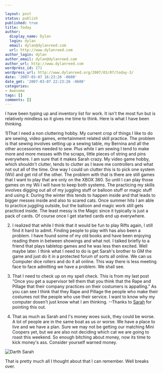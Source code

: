 ```yaml
---

layout: post
status: publish
published: true
title: Today
author:
  display_name: Dylan
  login: dylan
  email: dylan@dylanreed.com
  url: http://www.dylanreed.com
author_login: dylan
author_email: dylan@dylanreed.com
author_url: http://www.dylanreed.com
wordpress_id: 271
wordpress_url: http://www.dylanreed.org/2007/03/07/today-3/
date: '2007-03-07 16:23:26 -0600'
date_gmt: '2007-03-07 22:23:26 -0600'
categories:
- Awesome
tags: []
comments: []
---
```


I have been typing up and inventory list for work. It isn't the most fun but is relatively mindless so it gives me time to think. Here is what I have been thinking.

1)That I need a non cluttering hobby. My current crop of things I like to do are sewing, video games, entertainment related skill practice. The problem is that sewing involves setting up a sewing table, my Bernina and all the other accessories needed to sew. Plus while I am sewing I tend to make more and more messes with the scraps, little pieces of string and pins everywhere. I am sure that it makes Sarah crazy. My video game hobby, which shouldn't clutter, tends to clutter as I leave me controllers and what not out all of the time. One way I could un clutter this is to pick one system (Wii) and get rid of the other. The problem with that is there are still games that I want to play that are only on the XBOX 360. So until I can play those games on my Wii I will have to keep both systems. The practicing my skills involves digging out all of my juggling stuff or balloon stuff or magic stuff and using it. During the winter this tends to happen inside and that leads to bigger messes inside and also to scared cats. Once summer hits I am able to practice juggling outside, but the balloon and magic work still gets practiced inside. The least messy is the Magic since it typically is just a pack of cards. Of course once I get started cards end up everywhere.

2) I realized that while I think that it would be fun to play Rifts again, I still find it hard to admit. Finding people to play with has also been a problem. I have found some of my old books and have been enjoying reading them in between showings and what not. I talked briefly to a friend that plays tabletop games and he was less then excited. Well maybe later. I think what I need to do is get Sarah's brother to GM the game and just do it in a protected forum of sorts all online. We can us Computer dice rollers and do it all online. This way there is less meeting face to face admitting we have a problem. We shall see.

3) That I need to check up on my spell check. This is from my last post "Once you get a supervisor tell them that you think that the Rape and Pillage that their company practices on their costumers is appalling." As you can see I think that they Rape and Pillage the people who make their costumes not the people who use their service. I want to know why my computer dosen't just know what I am thinking. --Thanks to [Sarah][1] for pointing this out.

   [1]: http://www.photodork.org

4) That as much as Sarah and I's money woes suck, they could be worse. A lot of people are in the same boat as us or worse. We have a place to live and we have a plan. Sure we may not be getting our matching Mini Coopers yet, but we are also not deciding which cat we are going to roast this weekend. So enough bitching about money, now its time to kick money's ass. Consider yourself warned money.

![Darth Sarah][2]

   [2]: http://farm1.static.flickr.com/166/377656469_4437793dbe.jpg?v=0 (Darth Sarah)

That is pretty much all I thought about that I can remember. Well breaks over.
